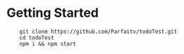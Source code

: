 # Getting Started

```
    git clone https://github.com/Parfaitv/todoTest.git
    cd todoTest
    npm i && npm start
```
